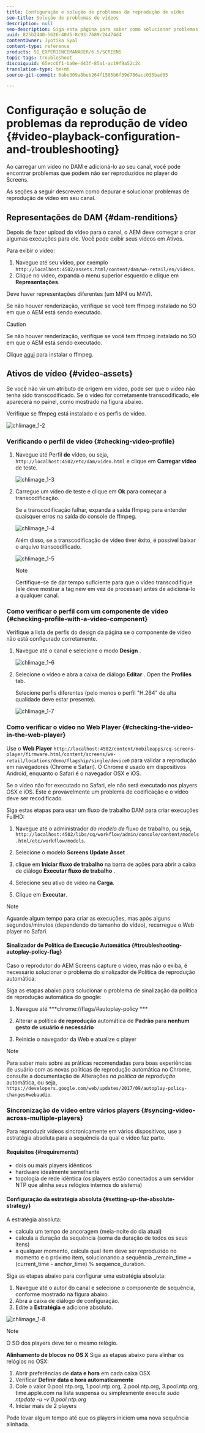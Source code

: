 ```yaml
---
title: Configuração e solução de problemas da reprodução de vídeo
seo-title: Solução de problemas de vídeos
description: null
seo-description: Siga esta página para saber como solucionar problemas de vídeos. Ao carregar um vídeo no DAM e adicioná-lo ao seu canal, você pode encontrar problemas que o vídeo pode não ser reproduzido no Screens player e esta seção descreve como depurar e solucionar problemas de reprodução de vídeo no seu canal.
uuid: 825b2440-5626-40d5-8c93-7689c24474d4
contentOwner: Jyotika Syal
content-type: reference
products: SG_EXPERIENCEMANAGER/6.5/SCREENS
topic-tags: troubleshoot
discoiquuid: 65ecc6f1-ba0e-443f-85a1-ac19f9a52c2c
translation-type: tm+mt
source-git-commit: 6abe309a8beb264f1505b6f39d786acc035bad05

---
```



# Configuração e solução de problemas da reprodução de vídeo {#video-playback-configuration-and-troubleshooting}

Ao carregar um vídeo no DAM e adicioná-lo ao seu canal, você pode encontrar problemas que podem não ser reproduzidos no player do Screens.

As seções a seguir descrevem como depurar e solucionar problemas de reprodução de vídeo em seu canal.

## Representações de DAM {#dam-renditions}

Depois de fazer upload do vídeo para o canal, o AEM deve começar a criar algumas execuções para ele. Você pode exibir seus vídeos em Ativos.

Para exibir o vídeo:

1. Navegue até seu vídeo, por exemplo `http://localhost:4502/assets.html/content/dam/we-retail/en/videos`.
1. Clique no vídeo, expanda o menu superior esquerdo e clique em **Representações**.

Deve haver representações diferentes (um MP4 ou M4V).

Se não houver renderização, verifique se você tem ffmpeg instalado no SO em que o AEM está sendo executado.

>[!CAUTION]
>
>Se não houver renderização, verifique se você tem ffmpeg instalado no SO em que o AEM está sendo executado.
>
>Clique [aqui](https://www.ffmpeg.org/download.html) para instalar o ffmpeg.

## Ativos de vídeo {#video-assets}

Se você não vir um atributo de origem em vídeo, pode ser que o vídeo não tenha sido transcodificado. Se o vídeo for corretamente transcodificado, ele aparecerá no painel, como mostrado na figura abaixo.

Verifique se ffmpeg está instalado e os perfis de vídeo.

![chlimage_1-2](assets/chlimage_1-2.png)

### Verificando o perfil de vídeo {#checking-video-profile}

1. Navegue até Perfil **de** vídeo, ou seja, `http://localhost:4502/etc/dam/video.html` e clique em **Carregar vídeo** de teste.

   ![chlimage_1-3](assets/chlimage_1-3.png)

1. Carregue um vídeo de teste e clique em **Ok** para começar a transcodificação.

   Se a transcodificação falhar, expanda a saída ffmpeg para entender quaisquer erros na saída do console de ffmpeg.

   ![chlimage_1-4](assets/chlimage_1-4.png)

   Além disso, se a transcodificação de vídeo tiver êxito, é possível baixar o arquivo transcodificado.

   ![chlimage_1-5](assets/chlimage_1-5.png)

   >[!NOTE]
   >
   >Certifique-se de dar tempo suficiente para que o vídeo transcodifique (ele deve mostrar a tag new em vez de processar) antes de adicioná-lo a qualquer canal.

### Como verificar o perfil com um componente de vídeo {#checking-profile-with-a-video-component}

Verifique a lista de perfis do design da página se o componente de vídeo não está configurado corretamente.

1. Navegue até o canal e selecione o modo **Design** .

   ![chlimage_1-6](assets/chlimage_1-6.png)

1. Selecione o vídeo e abra a caixa de diálogo **Editar** . Open the **Profiles** tab.

   Selecione perfis diferentes (pelo menos o perfil &quot;H.264&quot; de alta qualidade deve estar presente).

   ![chlimage_1-7](assets/chlimage_1-7.png)

### Como verificar o vídeo no Web Player {#checking-the-video-in-the-web-player}

Use o **Web Player** `http://localhost:4502/content/mobileapps/cq-screens-player/firmware.html/content/screens/we-retail/locations/demo/flagship/single/device0` para validar a reprodução em navegadores (Chrome e Safari). O Chrome é usado em dispositivos Android, enquanto o Safari é o navegador OSX e iOS.

Se o vídeo não for executado no Safari, ele não será executado nos players OSX e iOS. Este é provavelmente um problema de codificação e o vídeo deve ser recodificado.

Siga estas etapas para usar um fluxo de trabalho DAM para criar execuções FullHD:

1. Navegue até o administrador *do modelo de* fluxo de trabalho, ou seja, `http://localhost:4502/libs/cq/workflow/admin/console/content/models.html/etc/workflow/models`.
1. Selecione o modelo **Screens Update Asset** .
1. clique em **Iniciar fluxo de trabalho** na barra de ações para abrir a caixa de diálogo **Executar fluxo de trabalho** .

1. Selecione seu ativo de vídeo na **Carga**.
1. Clique em **Executar**.

>[!NOTE]
>
>Aguarde algum tempo para criar as execuções, mas após alguns segundos/minutos (dependendo do tamanho do vídeo), recarregue o Web player no Safari.

#### Sinalizador de Política de Execução Automática {#troubleshooting-autoplay-policy-flag}

Caso o reprodutor do AEM Screens capture o vídeo, mas não o exiba, é necessário solucionar o problema do sinalizador de Política de reprodução automática.

Siga as etapas abaixo para solucionar o problema de sinalização da política de reprodução automática do google:

1. Navegue até ***chrome://flags/#autoplay-policy ***
1. Alterar a política **de reprodução** automática de **Padrão** para **nenhum gesto de usuário é necessário**

1. Reinicie o navegador da Web e atualize o player

>[!NOTE]
>
>Para saber mais sobre as práticas recomendadas para boas experiências de usuário com as novas políticas de reprodução automática no Chrome, consulte a documentação de Alterações *na política de reprodução* automática, ou seja, `https://developers.google.com/web/updates/2017/09/autoplay-policy-changes#webaudio`.

### Sincronização de vídeo entre vários players {#syncing-video-across-multiple-players}

Para reproduzir vídeos sincronicamente em vários dispositivos, use a estratégia absoluta para a sequência da qual o vídeo faz parte.

#### Requisitos {#requirements}

* dois ou mais players idênticos
* hardware idealmente semelhante
* topologia de rede idêntica (os players estão conectados a um servidor NTP que alinha seus relógios internos do sistema)

#### Configuração da estratégia absoluta {#setting-up-the-absolute-strategy}

A estratégia absoluta:

* calcula um tempo de ancoragem (meia-noite do dia atual)
* calcula a duração da sequência (soma da duração de todos os seus itens)
* a qualquer momento, calcula qual item deve ser reproduzido no momento e o próximo item, solucionando a sequência _remain_time = (current_time - anchor_time) % sequence_duration.

Siga as etapas abaixo para configurar uma estratégia absoluta:

1. Navegue até o autor do canal e selecione o componente de sequência, conforme mostrado na figura abaixo.
1. Abra a caixa de diálogo de configuração.
1. Edite a **Estratégia** e adicione absoluto.

![chlimage_1-8](assets/chlimage_1-8.png)

>[!NOTE]
>
>O SO dos players deve ter o mesmo relógio.

**Alinhamento de blocos no OS X** Siga as etapas abaixo para alinhar os relógios no OSX:

1. Abrir preferências de **data e hora** em cada caixa OSX
1. Verificar **Definir data e hora automaticamente**
1. Cole o valor 0.pool.ntp.org, 1.pool.ntp.org, 2.pool.ntp.org, 3.pool.ntp.org, time.apple.com na lista suspensa ou simplesmente execute *sudo ntpdate -u -v 0.pool.ntp.org*
1. Iniciar mais de 2 players

Pode levar algum tempo até que os players iniciem uma nova sequência alinhada.

